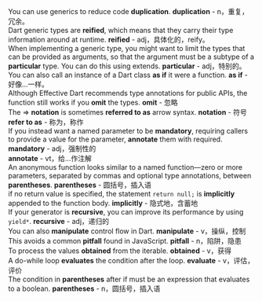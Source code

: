 You can use generics to reduce code **duplication**.
**duplication** - n，重复，冗余。<br>
Dart generic types are **reified**, which means that they carry their type information around at runtime.
**reified** - adj，具体化的，reify。<br>
When implementing a generic type, you might want to limit the types that can be provided as arguments, so that the argument must be a subtype of a **particular** type. You can do this using extends.
**particular** - adj，特别的。<br>
You can also call an instance of a Dart class **as if** it were a function. 
**as if** - 好像...一样。<br>
Although Effective Dart recommends type annotations for public APIs, the function still works if you **omit** the types.
**omit** - 忽略<br>
The => **notation** is sometimes **referred to as** arrow syntax.
**notation** - 符号<br>
**refer to as** - 称为，称作<br>
If you instead want a named parameter to be **mandatory**, requiring callers to provide a value for the parameter, **annotate** them with required.
**mandatory** - adj，强制性的<br>
**annotate** - vt，给…作注解<br>
An anonymous function looks similar to a named function—zero or more parameters, separated by commas and optional type annotations, between **parentheses**.
**parentheses** - 圆括号，插入语<br>
if no return value is specified, the statement `return null;` is **implicitly** appended to the function body.
**implicitly** - 隐式地，含蓄地<br>
If your generator is **recursive**, you can improve its performance by using `yield*`.
**recursive** - adj，递归的<br>
You can also **manipulate** control flow in Dart.
**manipulate** - v，操纵，控制<br>
This avoids a common **pitfall** found in JavaScript.
**pitfall** - n，陷阱，隐患<br>
To process the values **obtained** from the iterable.
**obtained** - v，获得<br>
A do-while loop **evaluates** the condition after the loop.
**evaluate** - v，评估，评价<br>
The condition in **parentheses** after if must be an expression that evaluates to a boolean.
**parentheses** - n，圆括号，插入语<br>
